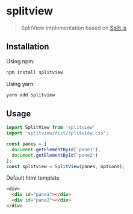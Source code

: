 # splitview

> SplitView implementation based on [Split.js](https://github.com/nathancahill/split)

## Installation

Using npm:

```bash
npm install splitview
```

Using yarn:

```bash
yarn add splitview
```

## Usage

```javascript
import SplitView from 'splitview'
import 'splitview/dist/splitview.css';

const panes = [
  document.getElementById('pane1'),
  document.getElementById('pane2')
];
const splitview = SplitView(panes, options);
```

Default html template

```html
<div>
  <div id="pane1"></div>
  <div id="pane2"></div>
</div>
```
